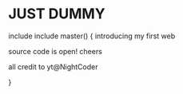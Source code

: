 # JUST DUMMY
include <html>
include <css>
master()
{
  introducing my first web

  source code is open! cheers

  all credit to yt@NightCoder
  
}
